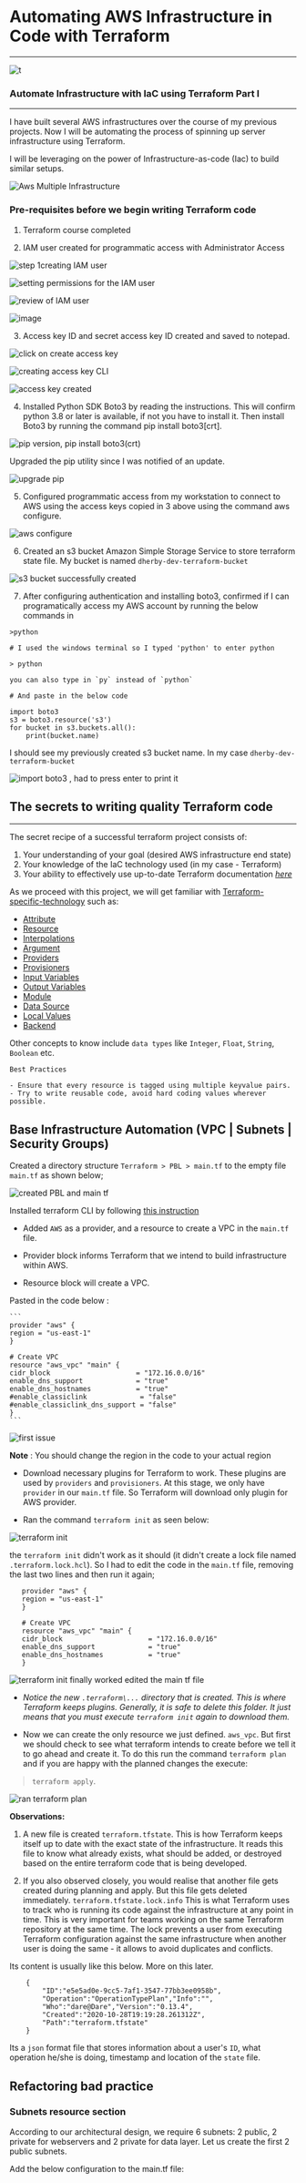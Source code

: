 # Automating AWS Infrastructure in Code with Terraform
---

![t](https://github.com/Fiyinfoluwa-awe/darey.io-pbl/assets/131634975/ce2ae987-0306-4246-8a82-dedd849b93ef)

### Automate Infrastructure with IaC using Terraform Part I
--- 

I have built several AWS infrastructures over the course of my previous projects. Now I will be automating the process of spinning up server infrastructure using Terraform.

I will be leveraging on the power of Infrastructure-as-code (Iac) to build similar setups.

![Aws Multiple Infrastructure](https://github.com/Fiyinfoluwa-awe/darey.io-pbl/assets/131634975/7526bb05-dac0-44a7-9b89-be79e7325fb1)

### Pre-requisites before we begin writing Terraform code

1) Terraform course completed

2) IAM user created for programmatic access with Administrator Access

![step 1creating IAM user](https://github.com/Fiyinfoluwa-awe/darey.io-pbl/assets/131634975/0420e4ab-af9d-4bce-a093-6a4d797b02e6)

![setting permissions for the IAM user](https://github.com/Fiyinfoluwa-awe/darey.io-pbl/assets/131634975/c4a83928-53cd-445a-8b19-6dab668b6779)

![review of IAM user ](https://github.com/Fiyinfoluwa-awe/darey.io-pbl/assets/131634975/c7d84af0-3876-4691-88e2-368cdf52dd50)

![image](https://github.com/Fiyinfoluwa-awe/darey.io-pbl/assets/131634975/4def66ba-abe4-4808-b383-1bb4fdba79cc)

3) Access key ID and secret access key ID created and saved to notepad.

![click on create access key ](https://github.com/Fiyinfoluwa-awe/darey.io-pbl/assets/131634975/01a252c8-8b31-420f-a168-ec7e60f04116)

![creating access key CLI](https://github.com/Fiyinfoluwa-awe/darey.io-pbl/assets/131634975/e24dfedb-d33d-4b00-87bf-1d1bd36b7802)

![access key created ](https://github.com/Fiyinfoluwa-awe/darey.io-pbl/assets/131634975/c592d63f-8997-4b27-a06f-9ed3138530a0)

4) Installed Python SDK Boto3 by reading the instructions. This will confirm python 3.8 or later is available, if not you have to install it. Then install Boto3 by running the command pip install boto3[crt].

![pip version, pip install boto3(crt)](https://github.com/Fiyinfoluwa-awe/darey.io-pbl/assets/131634975/25a68df4-1683-49ce-9a23-c2eb42abc064)

Upgraded the pip utility since I was notified of an update.

![upgrade pip ](https://github.com/Fiyinfoluwa-awe/darey.io-pbl/assets/131634975/aea5465f-1fc3-44db-992c-ede7c760b517)

5) Configured programmatic access from my workstation to connect to AWS using the access keys copied in 3 above using the command aws configure.

![aws configure](https://github.com/Fiyinfoluwa-awe/darey.io-pbl/assets/131634975/8564701e-1a34-4521-b9c6-042e3c8f7db1)

6) Created an s3 bucket Amazon Simple Storage Service to store terraform state file. My bucket is named `dherby-dev-terraform-bucket`

![s3 bucket successfully created](https://github.com/Fiyinfoluwa-awe/darey.io-pbl/assets/131634975/5d6b3e6a-6d59-4a07-949a-338a9143b597)

7) After configuring authentication and installing boto3, confirmed if I can programatically access my AWS account by running the below commands in

`>python`

```
# I used the windows terminal so I typed 'python' to enter python

> python

you can also type in `py` instead of `python`

# And paste in the below code

import boto3
s3 = boto3.resource('s3')
for bucket in s3.buckets.all():
    print(bucket.name)
```

I should see my previously created s3 bucket name. In my case `dherby-dev-terraform-bucket`

![import boto3 , had to press enter to print it](https://github.com/Fiyinfoluwa-awe/darey.io-pbl/assets/131634975/af0c8b09-b7a0-4e32-8e4c-329df49a4dd5)

## The secrets to writing quality Terraform code
---

The secret recipe of a successful terraform project consists of:

1) Your understanding of your goal (desired AWS infrastructure end state)
2) Your knowledge of the IaC technology used (in my case - Terraform)
3) Your ability to effectively use up-to-date Terraform documentation _[here](https://developer.hashicorp.com/terraform/language)_

As we proceed with this project, we will get familiar with [Terraform-specific-technology](https://developer.hashicorp.com/terraform/docs/glossary) such as:

* [Attribute](https://developer.hashicorp.com/terraform/docs/glossary#attribute)
* [Resource](https://developer.hashicorp.com/terraform/docs/glossary#resource)
* [Interpolations](https://developer.hashicorp.com/terraform/docs/glossary#interpolation)
* [Argument](https://developer.hashicorp.com/terraform/docs/glossary#argument)
* [Providers](https://developer.hashicorp.com/terraform/docs/glossary#terraform-provider)
* [Provisioners](https://developer.hashicorp.com/terraform/language/resources/provisioners/syntax)
* [Input Variables](https://developer.hashicorp.com/terraform/docs/glossary#input-variables)
* [Output Variables](https://developer.hashicorp.com/terraform/docs/glossary#output-values)
* [Module](https://developer.hashicorp.com/terraform/docs/glossary#module)
* [Data Source](https://developer.hashicorp.com/terraform/docs/glossary#data-source)
* [Local Values](https://developer.hashicorp.com/terraform/language/v1.1.x/configuration-0-11/locals)
* [Backend](https://developer.hashicorp.com/terraform/docs/glossary#backend)

Other concepts to know include `data types` like `Integer`, `Float`, `String`, `Boolean` etc.

```
Best Practices

- Ensure that every resource is tagged using multiple keyvalue pairs.
- Try to write reusable code, avoid hard coding values wherever possible.
```

## Base Infrastructure Automation (VPC | Subnets | Security Groups)

Created a directory structure `Terraform > PBL > main.tf` to the empty file `main.tf` as shown below;

![created PBL and main tf](https://github.com/Fiyinfoluwa-awe/darey.io-pbl/assets/131634975/dac4d843-1957-43a6-9114-33e67817cf78)


Installed terraform CLI by following [this instruction](https://developer.hashicorp.com/terraform/tutorials/aws-get-started/install-cli)

* Added `AWS` as a provider, and a resource to create a VPC in the `main.tf` file.

* Provider block informs Terraform that we intend to build infrastructure within AWS.

* Resource block will create a VPC.


Pasted in the code below :

    ```
    provider "aws" {
    region = "us-east-1"
    }

    # Create VPC
    resource "aws_vpc" "main" {
    cidr_block                     = "172.16.0.0/16"
    enable_dns_support             = "true"
    enable_dns_hostnames           = "true"
    #enable_classiclink             = "false"
    #enable_classiclink_dns_support = "false"
    }
    ```

![first issue](https://github.com/Fiyinfoluwa-awe/darey.io-pbl/assets/131634975/3422ed03-ce2b-4a6d-b11c-2faab668d880)


**Note** : You should  change the region in the code to your actual region 


* Download necessary plugins for Terraform to work. These plugins are used by `providers` and `provisioners`. At this stage, we only have `provider` in our `main.tf` file. So Terraform will download only plugin for AWS provider.

* Ran the command `terraform init` as seen below:

![terraform init](https://github.com/Fiyinfoluwa-awe/darey.io-pbl/assets/131634975/84154850-f6c1-4e65-b47b-49695af5a531)

the `terraform init` didn't work as it should (it didn't create a lock file named `.terraform.lock.hcl`). So I had to edit the code in the `main.tf` file, removing the last two lines and then run it again;

 ```
    provider "aws" {
    region = "us-east-1"
    }

    # Create VPC
    resource "aws_vpc" "main" {
    cidr_block                     = "172.16.0.0/16"
    enable_dns_support             = "true"
    enable_dns_hostnames           = "true"
    }

 ```

![terraform init finally worked edited the main tf file](https://github.com/Fiyinfoluwa-awe/darey.io-pbl/assets/131634975/9bfec051-fcdf-4039-b01a-1eb679e6b4ef)

* _Notice the new `.terraform\...` directory that is created. This is where Terraform keeps plugins. Generally, it is safe to delete this folder. It just means that you must execute `terraform init` again to download them._

* Now we can create the only resource we just defined. `aws_vpc`. But first we should check to see what terraform intends to create before we tell it to go ahead and create it. To do this run the command `terraform plan` and if you are happy with the planned changes the execute:

 > `terraform apply`.

![ran terraform plan](https://github.com/Fiyinfoluwa-awe/darey.io-pbl/assets/131634975/aaf4226f-b143-4612-8a68-86df454e13f1)

**Observations:**

1) A new file is created `terraform.tfstate`. This is how Terraform keeps itself up to date with the exact state of the infrastructure. It reads this file to know what already exists, what should be added, or destroyed based on the entire terraform code that is being developed.

2) If you also observed closely, you would realise that another file gets created during planning and apply. But this file gets deleted immediately. `terraform.tfstate.lock.info` This is what Terraform uses to track who is running its code against the infrastructure at any point in time. This is very important for teams working on the same Terraform repository at the same time. The lock prevents a user from executing Terraform configuration against the same infrastructure when another user is doing the same - it allows to avoid duplicates and conflicts.

Its content is usually like this below. More on this later.


```
    {
        "ID":"e5e5ad0e-9cc5-7af1-3547-77bb3ee0958b",
        "Operation":"OperationTypePlan","Info":"",
        "Who":"dare@Dare","Version":"0.13.4",
        "Created":"2020-10-28T19:19:28.261312Z",
        "Path":"terraform.tfstate"
    }
```

Its a `json` format file that stores information about a user's `ID`, what operation he/she is doing, timestamp and location of the `state` file.

## Refactoring bad practice

### Subnets resource section

According to our architectural design, we require 6 subnets: 2 public, 2 private for webservers and 2 private for data layer. Let us create the first 2 public subnets.

Add the below configuration to the main.tf file:
